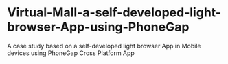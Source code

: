 # Virtual-Mall-a-self-developed-light-browser-App-using-PhoneGap
A case study based on a self-developed light browser App in Mobile devices using PhoneGap Cross Platform App
